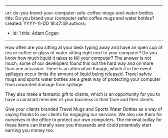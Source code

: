 

---
uri: do-you-brand-your-computer-safe-coffee-mugs-and-water-bottles
title: Do you brand your (computer safe) coffee mugs and water bottles?
created: YYYY-11-DD 18:47:49
authors:
  - id: 1
    title: Adam Cogan
---




<span class='intro'> <p>How often are you sitting at your desk typing away and have an open cup of tea or coffee or glass of water sitting right next to your computer? Do you know how much liquid it takes to kill your computer? The answer is not much; some of our developers found this out the hard way and on more than one occasion. There is an alternative though, which if in the event spillages occur limits the amount of liquid being released. Travel safety mugs and sports water bottles are a great way of protecting your computer from unwanted damage from spillage. ​<br></p><p>They also make a fantastic gift to clients, which is an opportunity for you to have a constant reminder of your business in their face and their clients.<br></p> </span>

<p>Give your clients&#160;branded Travel&#160;Mugs and Sports Water Bottles as a way of saying thanks to our clients for engaging our services. We also use them for ourselves in the office to protect our own computers. The minimal outlay for these items can literally save you thousands and could potentially start earning you money too.</p><br>


